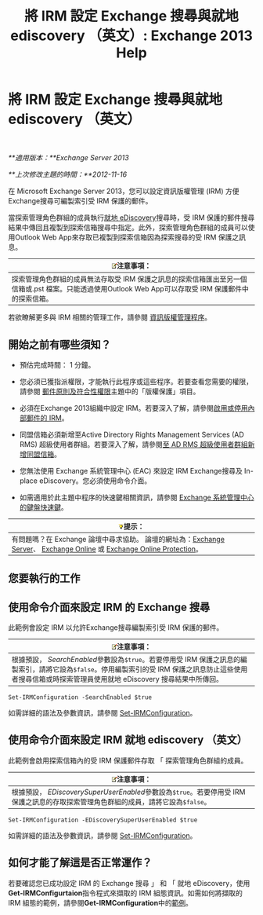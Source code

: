 ﻿---
title: '將 IRM 設定 Exchange 搜尋與就地 ediscovery （英文）: Exchange 2013 Help'
TOCTitle: 將 IRM 設定 Exchange 搜尋與就地 ediscovery （英文）
ms:assetid: d96790e9-93ad-4a56-b90f-2dbfa2f2073c
ms:mtpsurl: https://technet.microsoft.com/zh-tw/library/Gg588319(v=EXCHG.150)
ms:contentKeyID: 50474362
ms.date: 05/21/2018
mtps_version: v=EXCHG.150
ms.translationtype: MT
---

# 將 IRM 設定 Exchange 搜尋與就地 ediscovery （英文）

 

_**適用版本：**Exchange Server 2013_

_**上次修改主題的時間：**2012-11-16_

在 Microsoft Exchange Server 2013，您可以設定資訊版權管理 (IRM) 方便Exchange搜尋可編製索引受 IRM 保護的郵件。

當探索管理角色群組的成員執行[就地 eDiscovery](in-place-ediscovery-exchange-2013-help.md)搜尋時，受 IRM 保護的郵件搜尋結果中傳回且複製到探索信箱搜尋中指定。此外，探索管理角色群組的成員可以使用Outlook Web App來存取已複製到探索信箱因為探索搜尋的受 IRM 保護之訊息。

<table>
<thead>
<tr class="header">
<th><img src="images/Bb124558.note(EXCHG.150).gif" title="注意事項" alt="注意事項" />注意事項：</th>
</tr>
</thead>
<tbody>
<tr class="odd">
<td>探索管理角色群組的成員無法存取受 IRM 保護之訊息的探索信箱匯出至另一個信箱或.pst 檔案。只能透過使用Outlook Web App可以存取受 IRM 保護郵件中的探索信箱。</td>
</tr>
</tbody>
</table>


若欲瞭解更多與 IRM 相關的管理工作，請參閱 [資訊版權管理程序](information-rights-management-procedures-exchange-2013-help.md)。

## 開始之前有哪些須知？

  - 預估完成時間： 1 分鐘。

  - 您必須已獲指派權限，才能執行此程序或這些程序。若要查看您需要的權限，請參閱 [郵件原則及符合性權限](messaging-policy-and-compliance-permissions-exchange-2013-help.md)主題中的「版權保護」項目。

  - 必須在Exchange 2013組織中設定 IRM。若要深入了解，請參閱[啟用或停用內部郵件的 IRM](enable-or-disable-irm-for-internal-messages-exchange-2013-help.md)。

  - 同盟信箱必須新增至Active Directory Rights Management Services (AD RMS) 超級使用者群組。若要深入了解，請參閱[至 AD RMS 超級使用者群組新增同盟信箱](add-the-federation-mailbox-to-the-ad-rms-super-users-group-exchange-2013-help.md)。

  - 您無法使用 Exchange 系統管理中心 (EAC) 來設定 IRM Exchange搜尋及 In-place eDiscovery。您必須使用命令介面。

  - 如需適用於此主題中程序的快速鍵相關資訊，請參閱 [Exchange 系統管理中心的鍵盤快速鍵](keyboard-shortcuts-in-the-exchange-admin-center-exchange-online-protection-help.md)。

<table>
<thead>
<tr class="header">
<th><img src="images/Bb124558.tip(EXCHG.150).gif" title="提示" alt="提示" />提示：</th>
</tr>
</thead>
<tbody>
<tr class="odd">
<td>有問題嗎？在 Exchange 論壇中尋求協助。 論壇的網址為：<a href="https://go.microsoft.com/fwlink/p/?linkid=60612">Exchange Server</a>、 <a href="https://go.microsoft.com/fwlink/p/?linkid=267542">Exchange Online</a> 或 <a href="https://go.microsoft.com/fwlink/p/?linkid=285351">Exchange Online Protection</a>。</td>
</tr>
</tbody>
</table>


## 您要執行的工作

## 使用命令介面來設定 IRM 的 Exchange 搜尋

此範例會設定 IRM 以允許Exchange搜尋編製索引受 IRM 保護的郵件。

<table>
<thead>
<tr class="header">
<th><img src="images/Bb124558.note(EXCHG.150).gif" title="注意事項" alt="注意事項" />注意事項：</th>
</tr>
</thead>
<tbody>
<tr class="odd">
<td>根據預設， <em>SearchEnabled</em>參數設為<code>$true</code>。若要停用受 IRM 保護之訊息的編製索引，請將它設為<code>$false</code>。停用編製索引的受 IRM 保護之訊息防止這些使用者搜尋信箱或時探索管理員使用就地 eDiscovery 搜尋結果中所傳回。</td>
</tr>
</tbody>
</table>


    Set-IRMConfiguration -SearchEnabled $true

如需詳細的語法及參數資訊，請參閱 [Set-IRMConfiguration](https://technet.microsoft.com/zh-tw/library/dd979792\(v=exchg.150\))。

## 使用命令介面來設定 IRM 就地 ediscovery （英文）

此範例會啟用探索信箱內的受 IRM 保護郵件存取 「 探索管理角色群組的成員。

<table>
<thead>
<tr class="header">
<th><img src="images/Bb124558.note(EXCHG.150).gif" title="注意事項" alt="注意事項" />注意事項：</th>
</tr>
</thead>
<tbody>
<tr class="odd">
<td>根據預設， <em>EDiscoverySuperUserEnabled</em>參數設為<code>$true</code>。若要停用受 IRM 保護之訊息的存取探索管理角色群組的成員，請將它設為<code>$false</code>。</td>
</tr>
</tbody>
</table>


    Set-IRMConfiguration -EDiscoverySuperUserEnabled $true

如需詳細的語法及參數資訊，請參閱 [Set-IRMConfiguration](https://technet.microsoft.com/zh-tw/library/dd979792\(v=exchg.150\))。

## 如何才能了解這是否正常運作？

若要確認您已成功設定 IRM 的 Exchange 搜尋 」 和 「 就地 eDiscovery，使用**Get-IRMConfigurtaion**指令程式來擷取的 IRM 組態資訊。如需如何將擷取的 IRM 組態的範例，請參閱**Get-IRMConfiguration**中的[範例](https://technet.microsoft.com/zh-tw/e1821219-fe18-4642-a9c2-58eb0aadd61a\(exchg.150\)#examples)。

